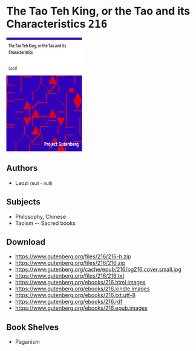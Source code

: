 # The Tao Teh King, or the Tao and its Characteristics <kbd>216</kbd>

![](./cover.medium.jpg "")

## Authors


 - Laozi <small>(null - null)</small>

## Subjects


 - Philosophy, Chinese
 - Taoism -- Sacred books

## Download


 - https://www.gutenberg.org/files/216/216-h.zip
 - https://www.gutenberg.org/files/216/216.zip
 - https://www.gutenberg.org/cache/epub/216/pg216.cover.small.jpg
 - https://www.gutenberg.org/files/216/216.txt
 - https://www.gutenberg.org/ebooks/216.html.images
 - https://www.gutenberg.org/ebooks/216.kindle.images
 - https://www.gutenberg.org/ebooks/216.txt.utf-8
 - https://www.gutenberg.org/ebooks/216.rdf
 - https://www.gutenberg.org/ebooks/216.epub.images

## Book Shelves


 - Paganism

